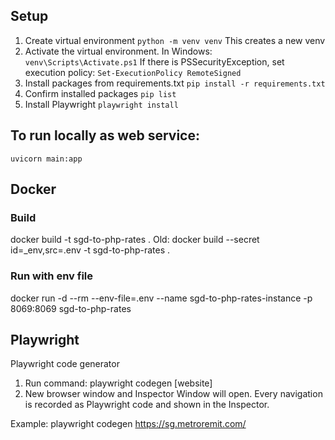 ## Setup

1. Create virtual environment
   `python -m venv venv`
   This creates a new venv
2. Activate the virtual environment.
   In Windows:
   `venv\Scripts\Activate.ps1`
   If there is PSSecurityException, set execution policy:
   `Set-ExecutionPolicy RemoteSigned`
3. Install packages from requirements.txt
   `pip install -r requirements.txt`
4. Confirm installed packages
   `pip list`
5. Install Playwright
   `playwright install`

## To run locally as web service:

`uvicorn main:app`

## Docker

### Build

docker build -t sgd-to-php-rates .
Old:
docker build --secret id=\_env,src=.env -t sgd-to-php-rates .

### Run with env file

docker run -d --rm --env-file=.env --name sgd-to-php-rates-instance -p 8069:8069 sgd-to-php-rates

## Playwright

Playwright code generator

1. Run command: playwright codegen [website]
2. New browser window and Inspector Window will open. Every navigation is recorded as Playwright code and shown in the Inspector.

Example:
playwright codegen https://sg.metroremit.com/
